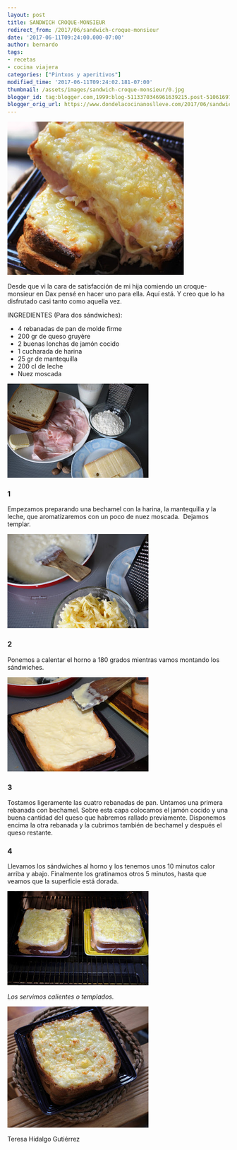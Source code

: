 ```yaml
---
layout: post
title: SANDWICH CROQUE-MONSIEUR
redirect_from: /2017/06/sandwich-croque-monsieur
date: '2017-06-11T09:24:00.000-07:00'
author: bernardo
tags:
- recetas
- cocina viajera
categories: ["Pintxos y aperitivos"]
modified_time: '2017-06-11T09:24:02.181-07:00'
thumbnail: /assets/images/sandwich-croque-monsieur/0.jpg
blogger_id: tag:blogger.com,1999:blog-5113370346961639215.post-5106169751759315836
blogger_orig_url: https://www.dondelacocinanoslleve.com/2017/06/sandwich-croque-monsieur.html
---
```


![](/assets/images/sandwich-croque-monsieur/0.jpg)

  
Desde que vi la cara de satisfacción de mi hija comiendo un croque-monsieur en Dax pensé en hacer uno para ella. Aquí está. Y creo que lo ha disfrutado casi tanto como aquella vez.  

INGREDIENTES (Para dos sándwiches):
* 4 rebanadas de pan de molde firme
* 200 gr de queso gruyère
* 2 buenas lonchas de jamón cocido
* 1 cucharada de harina
* 25 gr de mantequilla
* 200 cl de leche
* Nuez moscada  

![](/assets/images/sandwich-croque-monsieur/1.jpg)

  

### 1

Empezamos preparando una bechamel con la harina, la mantequilla y la leche, que aromatizaremos con un poco de nuez moscada.  Dejamos templar.  

![](/assets/images/sandwich-croque-monsieur/2.jpg)

  

### 2

Ponemos a calentar el horno a 180 grados mientras vamos montando los sándwiches.  
  

![](/assets/images/sandwich-croque-monsieur/3.jpg)

  

### 3

Tostamos ligeramente las cuatro rebanadas de pan. Untamos una primera rebanada con bechamel. Sobre esta capa colocamos el jamón cocido y una buena cantidad del queso que habremos rallado previamente. Disponemos encima la otra rebanada y la cubrimos también de bechamel y después el queso restante.  

### 4

Llevamos los sándwiches al horno y los tenemos unos 10 minutos calor arriba y abajo. Finalmente los gratinamos otros 5 minutos, hasta que veamos que la superficie está dorada.  

![](/assets/images/sandwich-croque-monsieur/4.jpg)

  
_Los servimos calientes o templados._

![](/assets/images/sandwich-croque-monsieur/5.jpg)

  
Teresa Hidalgo Gutiérrez
